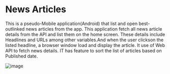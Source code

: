# News Articles

This is a pseudo-Mobile application(Android) that list and open best-outlinked news articles from the app.
This application fetch all news article details from the API and list them on the home screen. These details include Headlines and URLs
among other variables.And when the user clickson the listed headline, a browser window load and display the article.
It use of Web API to fetch news details. IT has feature to sort the list of articles based on Published date.

![image](https://github.com/Swati-priya/news-feed/assets/32264378/3c7f4bf6-6d61-4960-8b96-8d8913b01c72)
